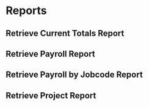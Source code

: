 # Reports

## Retrieve Current Totals Report

## Retrieve Payroll Report

## Retrieve Payroll by Jobcode Report

## Retrieve Project Report

 
